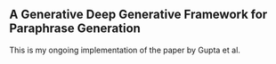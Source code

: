 ## A Generative Deep Generative Framework for Paraphrase Generation
This is my ongoing implementation of the paper by Gupta et al.
